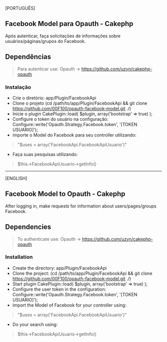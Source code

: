 [PORTUGUÊS]

## Facebook Model para Opauth - Cakephp

Após autenticar, faça solicitações de informações sobre usuários/páginas/grupos do Facebook.

## Dependências

> Para autenticar use: Opauth -> https://github.com/uzyn/cakephp-opauth

### Instalação

- Crie o diretório: app/Plugin/FacebookApi
- Clone o projeto (cd /path/to/app/Plugin/FacebookApi && git clone https://github.com/00F100/opauth-facebook-model.git ./)
- Inicie o plugin CakePlugin::load( $plugin, array('bootstrap' => true) );
- Configure o token do usuário na configuração: Configure::write('Opauth.Strategy.Facebook.token', '[TOKEN USUARIO]');
- importe o Model do Facebook para seu controller utilizando:

> "$uses = array('FacebookApi.FacebookApiUsuario')"

- Faça suas pesquisas utilizando:

> $this->FacebookApiUsuario->getInfo()

--------------------------------------

[ENGLISH]

## Facebook Model to Opauth - Cakephp

After logging in, make requests for information about users/pages/groups Facebook.

## Dependencies

> To authenticate use: Opauth -> https://github.com/uzyn/cakephp-opauth

### Installation

- Create the directory: app/Plugin/FacebookApi
- Clone the project: (cd /path/to/app/Plugin/FacebookApi && git clone https://github.com/00F100/opauth-facebook-model.git ./)
- Start plugin CakePlugin::load( $plugin, array('bootstrap' => true) );
- Configure the user token in the configuration: Configure::write('Opauth.Strategy.Facebook.token', '[TOKEN USUARIO]');
- Import the Model of Facebook for your controller using:

> "$uses = array('FacebookApi.FacebookApiUsuario')"

- Do your search using:

> $this->FacebookApiUsuario->getInfo()

